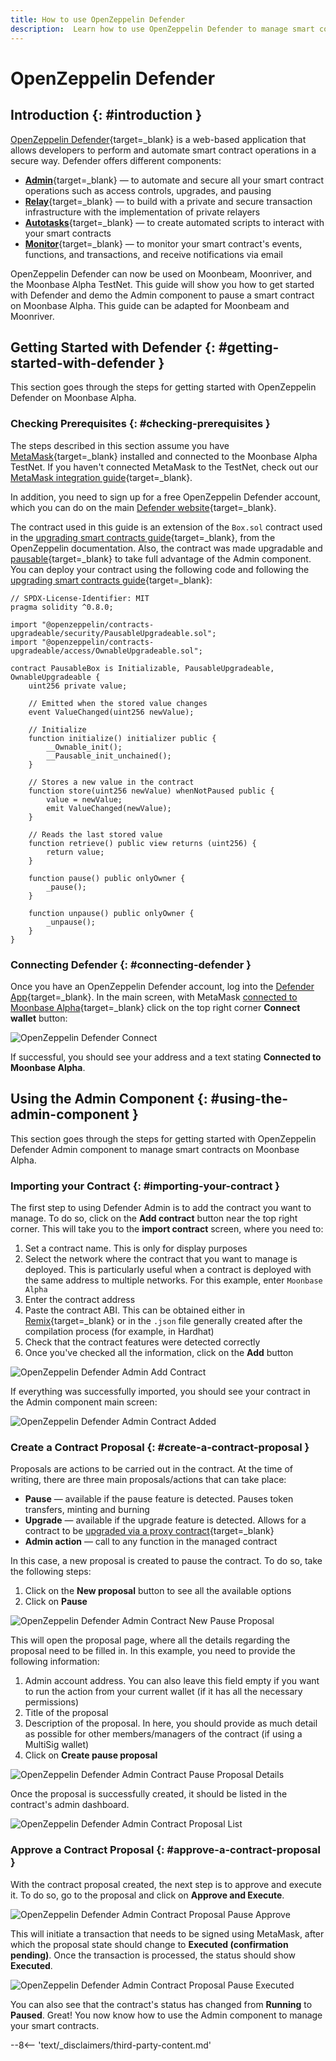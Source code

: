 ```yaml
---
title: How to use OpenZeppelin Defender
description:  Learn how to use OpenZeppelin Defender to manage smart contracts securely on Moonbeam, thanks to its Ethereum compatibility features
---
```


# OpenZeppelin Defender

## Introduction {: #introduction }

[OpenZeppelin Defender](https://docs.openzeppelin.com/defender/){target=_blank} is a web-based application that allows developers to perform and automate smart contract operations in a secure way. Defender offers different components:

 - [**Admin**](https://docs.openzeppelin.com/defender/v1/admin){target=_blank} — to automate and secure all your smart contract operations such as access controls, upgrades, and pausing
 - [**Relay**](https://docs.openzeppelin.com/defender/v1/relay){target=_blank} — to build with a private and secure transaction infrastructure with the implementation of private relayers
 - [**Autotasks**](https://docs.openzeppelin.com/defender/v1/autotasks){target=_blank} — to create automated scripts to interact with your smart contracts
 - [**Monitor**](https://docs.openzeppelin.com/defender/v1/sentinel){target=_blank} — to monitor your smart contract's events, functions, and transactions, and receive notifications via email

OpenZeppelin Defender can now be used on Moonbeam, Moonriver, and the Moonbase Alpha TestNet. This guide will show you how to get started with Defender and demo the Admin component to pause a smart contract on Moonbase Alpha. This guide can be adapted for Moonbeam and Moonriver.

## Getting Started with Defender {: #getting-started-with-defender }

This section goes through the steps for getting started with OpenZeppelin Defender on Moonbase Alpha.

### Checking Prerequisites {: #checking-prerequisites }

The steps described in this section assume you have [MetaMask](https://metamask.io/){target=_blank} installed and connected to the Moonbase Alpha TestNet. If you haven't connected MetaMask to the TestNet, check out our [MetaMask integration guide](/tokens/connect/metamask/){target=_blank}.

In addition, you need to sign up for a free OpenZeppelin Defender account, which you can do on the main [Defender website](https://defender.openzeppelin.com/){target=_blank}.

The contract used in this guide is an extension of the `Box.sol` contract used in the [upgrading smart contracts guide](https://docs.openzeppelin.com/learn/upgrading-smart-contracts){target=_blank}, from the OpenZeppelin documentation. Also, the contract was made upgradable and [pausable](https://docs.openzeppelin.com/contracts/4.x/api/security#Pausable){target=_blank} to take full advantage of the Admin component. You can deploy your contract using the following code and following the [upgrading smart contracts guide](https://docs.openzeppelin.com/learn/upgrading-smart-contracts){target=_blank}:

```solidity
// SPDX-License-Identifier: MIT
pragma solidity ^0.8.0;

import "@openzeppelin/contracts-upgradeable/security/PausableUpgradeable.sol";
import "@openzeppelin/contracts-upgradeable/access/OwnableUpgradeable.sol";

contract PausableBox is Initializable, PausableUpgradeable, OwnableUpgradeable {
    uint256 private value;
 
    // Emitted when the stored value changes
    event ValueChanged(uint256 newValue);

    // Initialize
    function initialize() initializer public {
        __Ownable_init();
        __Pausable_init_unchained();
    }
 
    // Stores a new value in the contract
    function store(uint256 newValue) whenNotPaused public {
        value = newValue;
        emit ValueChanged(newValue);
    }
 
    // Reads the last stored value
    function retrieve() public view returns (uint256) {
        return value;
    }
    
    function pause() public onlyOwner {
        _pause();
    }

    function unpause() public onlyOwner {
        _unpause();
    }
}
```

### Connecting Defender {: #connecting-defender }

Once you have an OpenZeppelin Defender account, log into the [Defender App](https://defender.openzeppelin.com/){target=_blank}. In the main screen, with MetaMask [connected to Moonbase Alpha](/tokens/connect/metamask/){target=_blank} click on the top right corner **Connect wallet** button:

![OpenZeppelin Defender Connect](/images/builders/build/eth-api/dev-env/openzeppelin/defender/oz-defender-1.png)

If successful, you should see your address and a text stating **Connected to Moonbase Alpha**.

## Using the Admin Component {: #using-the-admin-component }

This section goes through the steps for getting started with OpenZeppelin Defender Admin component to manage smart contracts on Moonbase Alpha.

### Importing your Contract {: #importing-your-contract }

The first step to using Defender Admin is to add the contract you want to manage. To do so, click on the **Add contract** button near the top right corner. This will take you to the **import contract** screen, where you need to:

 1. Set a contract name. This is only for display purposes
 2. Select the network where the contract that you want to manage is deployed. This is particularly useful when a contract is deployed with the same address to multiple networks. For this example, enter `Moonbase Alpha`
 3. Enter the contract address
 4. Paste the contract ABI. This can be obtained either in [Remix](/builders/build/eth-api/dev-env/remix/){target=_blank} or in the `.json` file generally created after the compilation process (for example, in Hardhat)
 5. Check that the contract features were detected correctly
 6. Once you've checked all the information, click on the **Add** button

![OpenZeppelin Defender Admin Add Contract](/images/builders/build/eth-api/dev-env/openzeppelin/defender/oz-defender-2.png)

If everything was successfully imported, you should see your contract in the Admin component main screen:

![OpenZeppelin Defender Admin Contract Added](/images/builders/build/eth-api/dev-env/openzeppelin/defender/oz-defender-3.png)

### Create a Contract Proposal {: #create-a-contract-proposal }

Proposals are actions to be carried out in the contract. At the time of writing, there are three main proposals/actions that can take place:

- **Pause** — available if the pause feature is detected. Pauses token transfers, minting and burning
- **Upgrade** — available if the upgrade feature is detected. Allows for a contract to be [upgraded via a proxy contract](https://docs.openzeppelin.com/learn/upgrading-smart-contracts){target=_blank}
- **Admin action** — call to any function in the managed contract

In this case, a new proposal is created to pause the contract. To do so, take the following steps:

 1. Click on the **New proposal** button to see all the available options
 2. Click on **Pause**

![OpenZeppelin Defender Admin Contract New Pause Proposal](/images/builders/build/eth-api/dev-env/openzeppelin/defender/oz-defender-4.png)

This will open the proposal page, where all the details regarding the proposal need to be filled in. In this example, you need to provide the following information:

 1. Admin account address. You can also leave this field empty if you want to run the action from your current wallet (if it has all the necessary permissions)
 2. Title of the proposal
 3. Description of the proposal. In here, you should provide as much detail as possible for other members/managers of the contract (if using a MultiSig wallet)
 4. Click on **Create pause proposal**

![OpenZeppelin Defender Admin Contract Pause Proposal Details](/images/builders/build/eth-api/dev-env/openzeppelin/defender/oz-defender-5.png)

Once the proposal is successfully created, it should be listed in the contract's admin dashboard.

![OpenZeppelin Defender Admin Contract Proposal List](/images/builders/build/eth-api/dev-env/openzeppelin/defender/oz-defender-6.png)

### Approve a Contract Proposal {: #approve-a-contract-proposal }

With the contract proposal created, the next step is to approve and execute it. To do so, go to the proposal and click on **Approve and Execute**.

![OpenZeppelin Defender Admin Contract Proposal Pause Approve](/images/builders/build/eth-api/dev-env/openzeppelin/defender/oz-defender-7.png)

This will initiate a transaction that needs to be signed using MetaMask, after which the proposal state should change to **Executed (confirmation pending)**. Once the transaction is processed, the status should show **Executed**.

![OpenZeppelin Defender Admin Contract Proposal Pause Executed](/images/builders/build/eth-api/dev-env/openzeppelin/defender/oz-defender-8.png)

You can also see that the contract's status has changed from **Running** to **Paused**. Great! You now know how to use the Admin component to manage your smart contracts.

--8<-- 'text/_disclaimers/third-party-content.md'